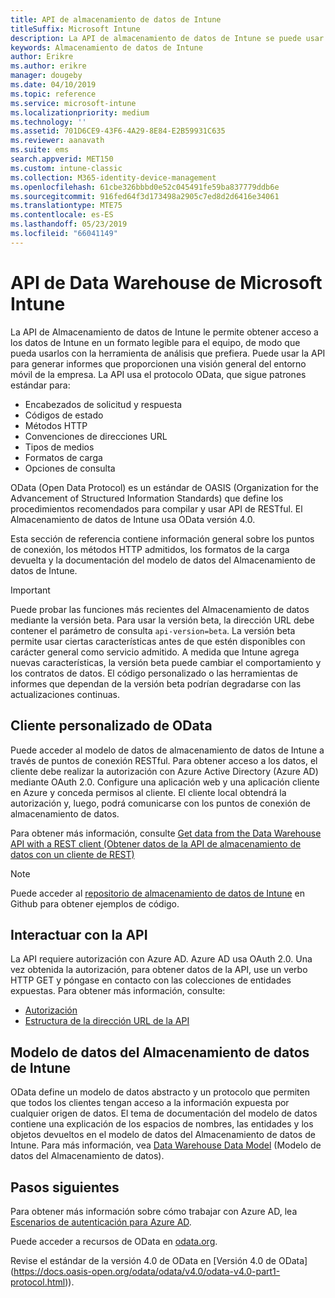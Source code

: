```yaml
---
title: API de almacenamiento de datos de Intune
titleSuffix: Microsoft Intune
description: La API de almacenamiento de datos de Intune se puede usar para generar informes que proporcionen una visión general del entorno móvil de la empresa.
keywords: Almacenamiento de datos de Intune
author: Erikre
ms.author: erikre
manager: dougeby
ms.date: 04/10/2019
ms.topic: reference
ms.service: microsoft-intune
ms.localizationpriority: medium
ms.technology: ''
ms.assetid: 701D6CE9-43F6-4A29-8E84-E2B59931C635
ms.reviewer: aanavath
ms.suite: ems
search.appverid: MET150
ms.custom: intune-classic
ms.collection: M365-identity-device-management
ms.openlocfilehash: 61cbe326bbbd0e52c045491fe59ba837779ddb6e
ms.sourcegitcommit: 916fed64f3d173498a2905c7ed8d2d6416e34061
ms.translationtype: MTE75
ms.contentlocale: es-ES
ms.lasthandoff: 05/23/2019
ms.locfileid: "66041149"
---
```

#  <a name="microsoft-intune-data-warehouse-api"></a>API de Data Warehouse de Microsoft Intune

La API de Almacenamiento de datos de Intune le permite obtener acceso a los datos de Intune en un formato legible para el equipo, de modo que pueda usarlos con la herramienta de análisis que prefiera. Puede usar la API para generar informes que proporcionen una visión general del entorno móvil de la empresa. La API usa el protocolo OData, que sigue patrones estándar para:

  -   Encabezados de solicitud y respuesta
  -   Códigos de estado
  -   Métodos HTTP
  -   Convenciones de direcciones URL
  -   Tipos de medios
  -   Formatos de carga
  -   Opciones de consulta

OData (Open Data Protocol) es un estándar de OASIS (Organization for the Advancement of Structured Information Standards) que define los procedimientos recomendados para compilar y usar API de RESTful. El Almacenamiento de datos de Intune usa OData versión 4.0.

Esta sección de referencia contiene información general sobre los puntos de conexión, los métodos HTTP admitidos, los formatos de la carga devuelta y la documentación del modelo de datos del Almacenamiento de datos de Intune.

> [!Important]  
> Puede probar las funciones más recientes del Almacenamiento de datos mediante la versión beta. Para usar la versión beta, la dirección URL debe contener el parámetro de consulta `api-version=beta`. La versión beta permite usar ciertas características antes de que estén disponibles con carácter general como servicio admitido. A medida que Intune agrega nuevas características, la versión beta puede cambiar el comportamiento y los contratos de datos. El código personalizado o las herramientas de informes que dependan de la versión beta podrían degradarse con las actualizaciones continuas. <!--If you experience problems with the beta service, follow [link to feedback process]() to report the issue or provide feedback.-->

## <a name="odata-custom-client"></a>Cliente personalizado de OData

Puede acceder al modelo de datos de almacenamiento de datos de Intune a través de puntos de conexión RESTful. Para obtener acceso a los datos, el cliente debe realizar la autorización con Azure Active Directory (Azure AD) mediante OAuth 2.0. Configure una aplicación web y una aplicación cliente en Azure y conceda permisos al cliente. El cliente local obtendrá la autorización y, luego, podrá comunicarse con los puntos de conexión de almacenamiento de datos.

Para obtener más información, consulte [Get data from the Data Warehouse API with a REST client (Obtener datos de la API de almacenamiento de datos con un cliente de REST)](reports-proc-data-rest.md)

> [!Note]  
> Puede acceder al [repositorio de almacenamiento de datos de Intune](https://github.com/Microsoft/Intune-Data-Warehouse) en Github para obtener ejemplos de código.

## <a name="interacting-with-the-api"></a>Interactuar con la API

La API requiere autorización con Azure AD. Azure AD usa OAuth 2.0. Una vez obtenida la autorización, para obtener datos de la API, use un verbo HTTP GET y póngase en contacto con las colecciones de entidades expuestas. Para obtener más información, consulte:

 -  [Autorización](reports-api-url.md)
 -  [Estructura de la dirección URL de la API](reports-api-url.md)

## <a name="intune-data-warehouse-data-model"></a>Modelo de datos del Almacenamiento de datos de Intune

OData define un modelo de datos abstracto y un protocolo que permiten que todos los clientes tengan acceso a la información expuesta por cualquier origen de datos. El tema de documentación del modelo de datos contiene una explicación de los espacios de nombres, las entidades y los objetos devueltos en el modelo de datos del Almacenamiento de datos de Intune. Para más información, vea [Data Warehouse Data Model](reports-ref-data-model.md) (Modelo de datos del Almacenamiento de datos).

## <a name="next-steps"></a>Pasos siguientes

Para obtener más información sobre cómo trabajar con Azure AD, lea [Escenarios de autenticación para Azure AD](https://docs.microsoft.com/azure/active-directory/develop/active-directory-authentication-scenarios).

Puede acceder a recursos de OData en [odata.org](https://www.odata.org).
  
Revise el estándar de la versión 4.0 de OData en [Versión 4.0 de OData] (https://docs.oasis-open.org/odata/odata/v4.0/odata-v4.0-part1-protocol.html)).  
